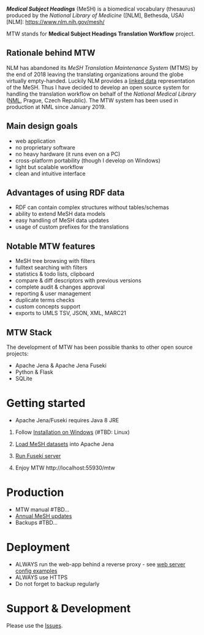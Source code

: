 ***Medical Subject Headings*** (MeSH) is a biomedical vocabulary (thesaurus) produced by the *National Library of Medicine* ([NLM], Bethesda, USA)
[NLM]:  https://www.nlm.nih.gov/mesh/ 

MTW stands for **Medical Subject Headings Translation Workflow** project.

## Rationale behind MTW

NLM has abandoned its *MeSH Translation Maintenance System* (MTMS) by the end of 2018 leaving the translating organizations around the globe virtually empty-handed. Luckily NLM provides a [linked data] representation of the MeSH. Thus I have decided to develop an open source system for handling the translation workflow on behalf of the *National Medical Library* ([NML], Prague, Czech Republic). The MTW system has been used in production at NML since January 2019.

[linked data]:  https://id.nlm.nih.gov/mesh/  
[NML]:  https://nlk.cz

## Main design goals

* web application
* no proprietary software
* no heavy hardware (it runs even on a PC)
* cross-platform portability (though I develop on Windows)
* light but scalable workflow
* clean and intuitive interface 

## Advantages of using RDF data

* RDF can contain complex structures without tables/schemas
* ability to extend MeSH data models
* easy handling of MeSH data updates
* usage of custom prefixes for the translations 

## Notable MTW features

* MeSH tree browsing with filters
* fulltext searching with filters
* statistics & todo lists, clipboard
* compare & diff descriptors with previous versions
* complete audit & changes approval
* reporting & user management
* duplicate terms checks
* custom concepts support
* exports to UMLS TSV, JSON, XML, MARC21

## MTW Stack

The development of MTW has been possible thanks to other open source projects:

* Apache Jena & Apache Jena Fuseki
* Python & Flask
* SQLite

# Getting started

* Apache Jena/Fuseki requires Java 8 JRE

1. Follow [Installation on Windows](https://github.com/filak/MTW-MeSH/wiki/Installation-on-Windows) (\#TBD: Linux) 

2. [Load MeSH datasets](https://github.com/filak/MTW-MeSH/wiki/Loading-MeSH-datasets) into Apache Jena

3. [Run Fuseki server](https://github.com/filak/MTW-MeSH/wiki/Running-Fuseki-server)

4. Enjoy MTW http://localhost:55930/mtw

# Production

* MTW manual \#TBD... 
* [Annual MeSH updates](https://github.com/filak/MTW-MeSH/wiki/MeSH-Annual-Updates)
* Backups \#TBD...

# Deployment

* ALWAYS run the web-app behind a reverse proxy - see [web server config examples](https://github.com/filak/MTW-MeSH/wiki/Web-server-config)
* ALWAYS use HTTPS
* Do not forget to backup regularly

# Support & Development

Please use the [Issues](https://github.com/filak/MTW-MeSH/issues).
